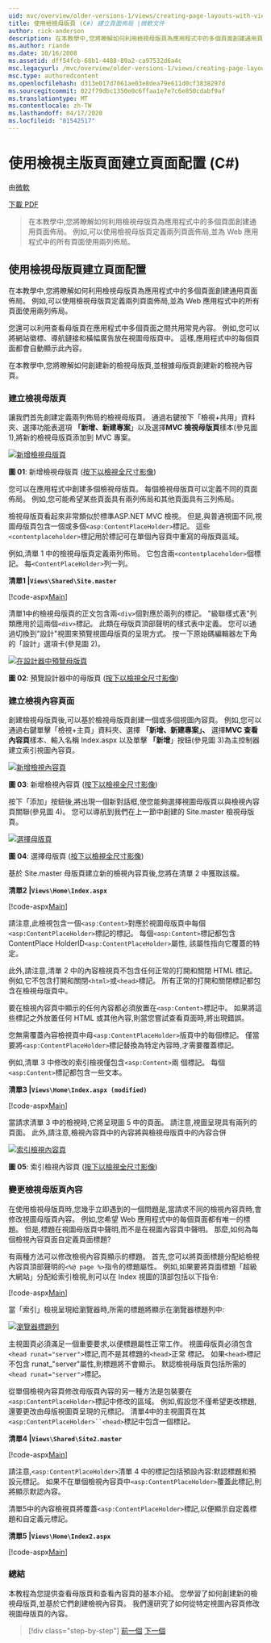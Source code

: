 ```yaml
---
uid: mvc/overview/older-versions-1/views/creating-page-layouts-with-view-master-pages-cs
title: 使用檢視母版頁 (C#) 建立頁面佈局 |微軟文件
author: rick-anderson
description: 在本教學中,您將瞭解如何利用檢視母版頁為應用程式中的多個頁面創建通用頁面佈局。 您可以使用...
ms.author: riande
ms.date: 10/16/2008
ms.assetid: dff54fcb-68b1-4488-89a2-ca97532d6a4c
msc.legacyurl: /mvc/overview/older-versions-1/views/creating-page-layouts-with-view-master-pages-cs
msc.type: authoredcontent
ms.openlocfilehash: d313e017d7061ae03e8dea79e611d0cf3838297d
ms.sourcegitcommit: 022f79dbc1350e0c6ffaa1e7e7c6e850cdabf9af
ms.translationtype: MT
ms.contentlocale: zh-TW
ms.lasthandoff: 04/17/2020
ms.locfileid: "81542517"
---
```

# <a name="creating-page-layouts-with-view-master-pages-c"></a>使用檢視主版頁面建立頁面配置 (C#)

由[微軟](https://github.com/microsoft)

[下載 PDF](https://download.microsoft.com/download/e/f/3/ef3f2ff6-7424-48f7-bdaa-180ef64c3490/ASPNET_MVC_Tutorial_12_CS.pdf)

> 在本教學中,您將瞭解如何利用檢視母版頁為應用程式中的多個頁面創建通用頁面佈局。 例如,可以使用檢視母版頁定義兩列頁面佈局,並為 Web 應用程式中的所有頁面使用兩列佈局。

## <a name="creating-page-layouts-with-view-master-pages"></a>使用檢視母版頁建立頁面配置

在本教學中,您將瞭解如何利用檢視母版頁為應用程式中的多個頁面創建通用頁面佈局。 例如,可以使用檢視母版頁定義兩列頁面佈局,並為 Web 應用程式中的所有頁面使用兩列佈局。

您還可以利用查看母版頁在應用程式中多個頁面之間共用常見內容。 例如,您可以將網站徽標、導航鏈接和橫幅廣告放在視圖母版頁中。 這樣,應用程式中的每個頁面都會自動顯示此內容。

在本教學中,您將瞭解如何創建新的檢視母版頁,並根據母版頁創建新的檢視內容頁。

### <a name="creating-a-view-master-page"></a>建立檢視母版頁

讓我們首先創建定義兩列佈局的檢視母版頁。 通過右鍵按下「檢視+共用」資料夾、選擇功能表選項 **「新增、新建專案**」以及選擇**MVC 檢視母版頁**樣本(參見圖 1),將新的檢視母版頁添加到 MVC 專案。

[![新增檢視母版頁](creating-page-layouts-with-view-master-pages-cs/_static/image2.png)](creating-page-layouts-with-view-master-pages-cs/_static/image1.png)

**圖 01**: 新增檢視母版頁 ([按下以檢視全尺寸影像](creating-page-layouts-with-view-master-pages-cs/_static/image3.png))

您可以在應用程式中創建多個檢視母版頁。 每個檢視母版頁可以定義不同的頁面佈局。 例如,您可能希望某些頁面具有兩列佈局和其他頁面具有三列佈局。

檢視母版頁看起來非常類似於標準ASP.NET MVC 檢視。 但是,與普通視圖不同,視圖母版頁包含一個或多個`<asp:ContentPlaceHolder>`標記。 這些`<contentplaceholder>`標記用於標記可在單個內容頁中重寫的母版頁區域。

例如,清單 1 中的檢視母版頁定義兩列佈局。 它包含兩`<contentplaceholder>`個標記。 每`<ContentPlaceHolder>`列一列。

**清單1 |`Views\Shared\Site.master`**

[!code-aspx[Main](creating-page-layouts-with-view-master-pages-cs/samples/sample1.aspx)]

清單1中的檢視母版頁的正文包含兩`<div>`個對應於兩列的標記。 "級聯樣式表"列類應用於這兩個`<div>`標記。 此類在母版頁頂部聲明的樣式表中定義。 您可以通過切換到"設計"視圖來預覽視圖母版頁的呈現方式。 按一下原始碼編輯器左下角的「設計」選項卡(參見圖 2)。

[![在設計器中預覽母版頁](creating-page-layouts-with-view-master-pages-cs/_static/image5.png)](creating-page-layouts-with-view-master-pages-cs/_static/image4.png)

**圖 02**: 預覽設計器中的母版頁 ([按下以檢視全尺寸影像](creating-page-layouts-with-view-master-pages-cs/_static/image6.png))

### <a name="creating-a-view-content-page"></a>建立檢視內容頁面

創建檢視母版頁後,可以基於檢視母版頁創建一個或多個視圖內容頁。 例如,您可以通過右鍵單擊「檢視+主頁」資料夾、選擇 **「新增、新建專案」、** 選擇**MVC 查看內容頁**樣本、輸入名稱 Index.aspx 以及單擊 **「新增**」按鈕(參見圖 3)為主控制器建立索引視圖內容頁。

[![新增檢視內容頁](creating-page-layouts-with-view-master-pages-cs/_static/image8.png)](creating-page-layouts-with-view-master-pages-cs/_static/image7.png)

**圖 03**: 新增檢視內容頁 ([按下以檢視全尺寸影像](creating-page-layouts-with-view-master-pages-cs/_static/image9.png))

按下「添加」按鈕後,將出現一個新對話框,使您能夠選擇視圖母版頁以與檢視內容頁關聯(參見圖 4)。 您可以導航到我們在上一節中創建的 Site.master 檢視母版頁。

[![選擇母版頁](creating-page-layouts-with-view-master-pages-cs/_static/image11.png)](creating-page-layouts-with-view-master-pages-cs/_static/image10.png)

**圖 04**: 選擇母版頁 ([按下以檢視全尺寸影像](creating-page-layouts-with-view-master-pages-cs/_static/image12.png))

基於 Site.master 母版頁建立新的檢視內容頁後,您將在清單 2 中獲取該檔。

**清單2 |`Views\Home\Index.aspx`**

[!code-aspx[Main](creating-page-layouts-with-view-master-pages-cs/samples/sample2.aspx)]

請注意,此檢視包含一個`<asp:Content>`對應於視圖母版頁中每個`<asp:ContentPlaceHolder>`標記的標記。 每個`<asp:Content>`標記都包含 ContentPlace HolderID`<asp:ContentPlaceHolder>`屬性, 該屬性指向它覆蓋的特定。

此外,請注意,清單 2 中的內容檢視頁不包含任何正常的打開和關閉 HTML 標記。 例如,它不包含打開和關閉`<html>`或`<head>`標記。 所有正常的打開和關閉標記都包含在檢視母版頁中。

要在檢視內容頁中顯示的任何內容都必須放置在`<asp:Content>`標記中。 如果將這些標記之外放置任何 HTML 或其他內容,則當您嘗試查看頁面時,將出現錯誤。

您無需覆蓋內容檢視頁中母`<asp:ContentPlaceHolder>`版頁中的每個標記。 僅當要將`<asp:ContentPlaceHolder>`標記替換為特定內容時,才需要覆蓋標記。

例如,清單 3 中修改的索引檢視僅包含`<asp:Content>`兩 個標記。 每個`<asp:Content>`標記都包含一些文本。

**清單3 |`Views\Home\Index.aspx (modified)`**

[!code-aspx[Main](creating-page-layouts-with-view-master-pages-cs/samples/sample3.aspx)]

當請求清單 3 中的檢視時,它將呈現圖 5 中的頁面。 請注意,視圖呈現具有兩列的頁面。 此外,請注意,檢視內容頁中的內容將與檢視母版頁中的內容合併

[![索引檢視內容頁](creating-page-layouts-with-view-master-pages-cs/_static/image14.png)](creating-page-layouts-with-view-master-pages-cs/_static/image13.png)

**圖 05**: 索引檢視內容頁 ([按下以檢視全尺寸影像](creating-page-layouts-with-view-master-pages-cs/_static/image15.png))

### <a name="modifying-view-master-page-content"></a>變更檢視母版頁內容

在使用檢視母版頁時,您幾乎立即遇到的一個問題是,當請求不同的檢視內容頁時,會修改視圖母版頁內容。 例如,您希望 Web 應用程式中的每個頁面都有唯一的標題。 但是,標題在視圖母版頁中聲明,而不是在視圖內容頁中聲明。 那麼,如何為每個檢視內容頁面自定義頁面標題?

有兩種方法可以修改檢視內容頁顯示的標題。 首先,您可以將頁面標題分配給檢視內容頁頂部聲明的`<%@ page %>`指令的標題屬性。 例如,如果要將頁面標題「超級大網站」分配給索引檢視,則可以在 Index 視圖的頂部包括以下指令:

[!code-aspx[Main](creating-page-layouts-with-view-master-pages-cs/samples/sample4.aspx)]

當「索引」檢視呈現給瀏覽器時,所需的標題將顯示在瀏覽器標題列中:

[![瀏覽器標題列](creating-page-layouts-with-view-master-pages-cs/_static/image17.png)](creating-page-layouts-with-view-master-pages-cs/_static/image16.png)

主視圖頁必須滿足一個重要要求,以便標題屬性正常工作。 視圖母版頁必須包含`<head runat="server">`標記,而不是其標題的`<head>`正常 標記。 如果`<head>`標記不包含 runat_"server"屬性,則標題將不會顯示。 默認檢視母版頁包括所需的`<head runat="server">`標記。

從單個檢視內容頁修改母版頁內容的另一種方法是包裝要在`<asp:ContentPlaceHolder>`標記中修改的區域。 例如,假設您不僅希望更改標題,還要更改由母版視圖頁呈現的元標記。 清單4中的主視圖頁在其`<asp:ContentPlaceHolder>``<head>`標記中包含一個標記。

**清單4 |`Views\Shared\Site2.master`**

[!code-aspx[Main](creating-page-layouts-with-view-master-pages-cs/samples/sample5.aspx)]

請注意,`<asp:ContentPlaceHolder>`清單 4 中的標記包括預設內容:默認標題和預設元標記。 如果不在單個檢視內容頁中`<asp:ContentPlaceHolder>`覆蓋此標記,則將顯示默認內容。

清單5中的內容檢視頁將覆蓋`<asp:ContentPlaceHolder>`標記,以便顯示自定義標題和自定義元標記。

**清單5 |`Views\Home\Index2.aspx`**

[!code-aspx[Main](creating-page-layouts-with-view-master-pages-cs/samples/sample6.aspx)]

### <a name="summary"></a>總結

本教程為您提供查看母版頁和查看內容頁的基本介紹。 您學習了如何創建新的檢視母版頁,並基於它們創建檢視內容頁。 我們還研究了如何從特定視圖內容頁修改視圖母版頁的內容。

> [!div class="step-by-step"]
> [前一個](using-the-tagbuilder-class-to-build-html-helpers-cs.md)
> [下一個](passing-data-to-view-master-pages-cs.md)
